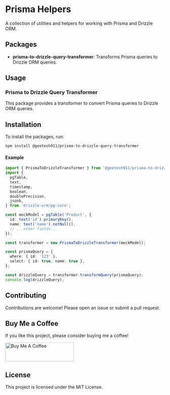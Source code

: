 # Prisma Helpers

A collection of utilities and helpers for working with Prisma and Drizzle ORM.

## Packages

- **prisma-to-drizzle-query-transformer**: Transforms Prisma queries to Drizzle ORM queries.

## Usage

### Prisma to Drizzle Query Transformer

This package provides a transformer to convert Prisma queries to Drizzle ORM queries.

## Installation

To install the packages, run:

```bash
npm install @geetesh911/prisma-to-drizzle-query-transformer
```

#### Example

```typescript
import { PrismaToDrizzleTransformer } from '@geetesh911/prisma-to-drizzle-query-transformer';
import {
  pgTable,
  text,
  timestamp,
  boolean,
  doublePrecision,
  jsonb,
} from 'drizzle-orm/pg-core';

const mockModel = pgTable('Product', {
  id: text('id').primaryKey(),
  name: text('name').notNull(),
  // ...other fields...
});

const transformer = new PrismaToDrizzleTransformer(mockModel);

const prismaQuery = {
  where: { id: '123' },
  select: { id: true, name: true },
};

const drizzleQuery = transformer.transformQuery(prismaQuery);
console.log(drizzleQuery);
```

## Contributing

Contributions are welcome! Please open an issue or submit a pull request.

## Buy Me a Coffee

If you like this project, please consider buying me a coffee!

<a href="https://www.buymeacoffee.com/geetesh911" target="_blank"><img src="https://cdn.buymeacoffee.com/buttons/v2/default-yellow.png" alt="Buy Me A Coffee" style="height: 60px !important;width: 217px !important;" ></a>

## License

This project is licensed under the MIT License.
